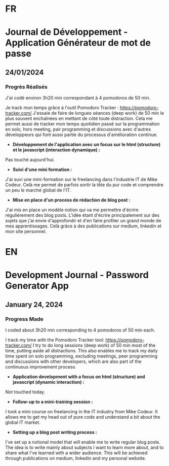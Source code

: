 # FR

# Journal de Développement - Application Générateur de mot de passe

## 24/01/2024

### Progrès Réalisés

J'ai codé environ 3h20 min correspondant à 4 pomodoros de 50 min.

Je track mon temps grâce à l'outil Pomodoro Tracker : https://pomodoro-tracker.com/
J'essaie de faire de longues séances (deep work) de 50 min le plus souvent enchaînées en mettant de côté toute distraction.
Cela me permet aussi de tracker mon temps quotidien passé sur la programmation en solo, hors meeting, pair programming et discussions avec d'autres développeurs qui font aussi partie du processus d'amélioration continue.

- **Développement de l'application avec un focus sur le html (structure) et le javascript (interaction dynamique) :**

Pas touché aujourd'hui.

- **Suivi d'une mini formation :**

J'ai suvi une mini-formation sur le freelancing dans l'industrie IT de Mike Codeur.
Celà me permet de parfois sortir la tête du pur code et comprendre un peu le marché global de l'IT.

- **Mise en place d'un process de rédaction de blog post :**

J'ai mis en place un modèle notion qui va me permettre d'écrire régulièrement des blog posts.
L'idée étant d'écrire principalement sur des sujets que j'ai envie d'approfondir et d'en faire profiter un grand monde de mes apprentissages.
Celà grâce à des publications sur medium, linkedin et mon site personnel.

# EN

# Development Journal - Password Generator App

## January 24, 2024

### Progress Made

I coded about 3h20 min corresponding to 4 pomodoros of 50 min each.

I track my time with the Pomodoro Tracker tool: https://pomodoro-tracker.com/
I try to do long sessions (deep work) of 50 min most of the time, putting aside all distractions.
This also enables me to track my daily time spent on solo programming, excluding meetings, peer programming and discussions with other developers, which are also part of the continuous improvement process.

- **Application development with a focus on html (structure) and javascript (dynamic interaction) :**

Not touched today.

- **Follow-up to a mini-training session :**

I took a mini course on freelancing in the IT industry from Mike Codeur.
It allows me to get my head out of pure code and understand a bit about the global IT market.

- **Setting up a blog post writing process :**

I've set up a notional model that will enable me to write regular blog posts.
The idea is to write mainly about subjects I want to learn more about, and to share what I've learned with a wider audience.
This will be achieved through publications on medium, linkedin and my personal website.
